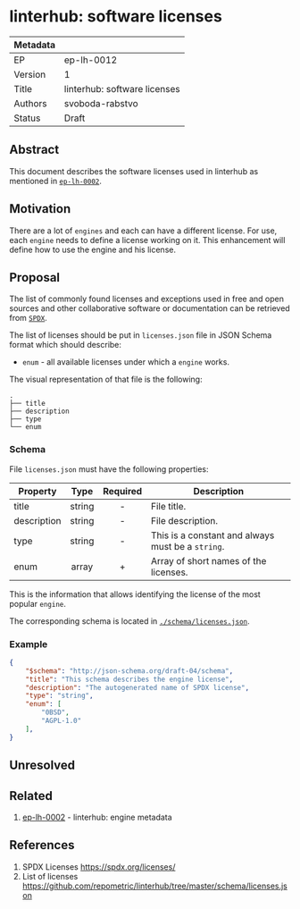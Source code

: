 # linterhub: software licenses

| Metadata     |                                         |
| ------------ |-----------------------------------------|
| EP           | ep-lh-0012                              |
| Version      | 1                                       |
| Title        | linterhub: software licenses            |
| Authors      | svoboda-rabstvo                         |
| Status       | Draft                                   |

## Abstract

This document describes the software licenses used in linterhub as mentioned in [`ep-lh-0002`](#related).

## Motivation

There are a lot of `engines` and each can have a different license. For use, each `engine` needs to define a license working on it. This enhancement will define how to use the engine and his license.

## Proposal

The list of commonly found licenses and exceptions used in free and open sources and other collaborative software or documentation can be retrieved from [`SPDX`](#references).

The list of licenses should be put in `licenses.json` file in JSON Schema format which should describe:

- `enum` - all available licenses under which a `engine` works.

The visual representation of that file is the following:

```
.
├── title
├── description
├── type
└── enum
```

### Schema

File `licenses.json` must have the following properties:

| Property      | Type    | Required | Description |
| -             | :-:     | :-:      | -           |
| title         | string  | -        | File title. |
| description   | string  | -        | File description. |
| type          | string  | -        | This is a constant and always must be a `string`. |
| enum          | array   | +        | Array of short names of the licenses. |

This is the information that allows identifying the license of the most popular `engine`.

The corresponding schema is located in [`./schema/licenses.json`](#references).

### Example

```json
{
    "$schema": "http://json-schema.org/draft-04/schema",
    "title": "This schema describes the engine license",
    "description": "The autogenerated name of SPDX license",
    "type": "string",
    "enum": [
        "0BSD",
        "AGPL-1.0"
    ],
}
```

## Unresolved

## Related

1. [ep-lh-0002](ep-lh-0002.md) - linterhub: engine metadata

## References

1. SPDX Licenses  <https://spdx.org/licenses/>
2. List of licenses <https://github.com/repometric/linterhub/tree/master/schema/licenses.json>
